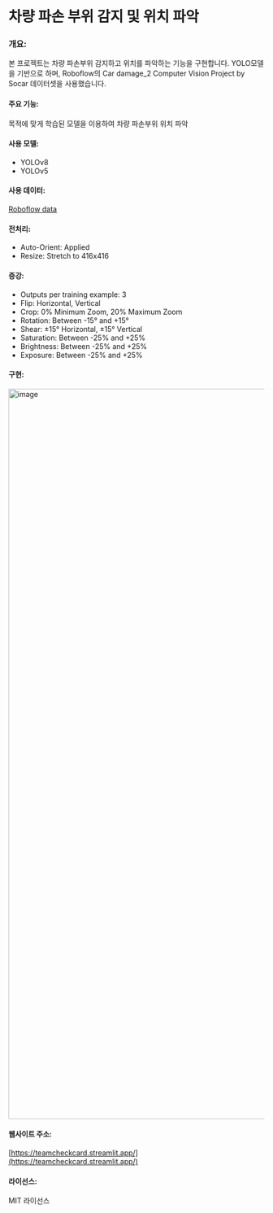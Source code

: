 # 차량 파손 부위 감지 및 위치 파악

### 개요:
본 프로젝트는 차량 파손부위 감지하고 위치를 파악하는 기능을 구현합니다. YOLO모델을 기반으로 하며, Roboflow의 Car damage_2 Computer Vision Project by Socar 데이터셋을 사용했습니다. 


#### 주요 기능:
목적에 맞게 학습된 모델을 이용하여 차량 파손부위 위치 파악


#### 사용 모델:
- YOLOv8 
- YOLOv5


#### 사용 데이터:
[Roboflow data](https://universe.roboflow.com/socar/car-damage_2/browse?queryText=&pageSize=50&startingIndex=50&browseQuery=true)


#### 전처리:
-  Auto-Orient: Applied
-  Resize: Stretch to 416x416


#### 증강:
-  Outputs per training example: 3
-  Flip: Horizontal, Vertical
-  Crop: 0% Minimum Zoom, 20% Maximum Zoom
-  Rotation: Between -15° and +15°
-  Shear: ±15° Horizontal, ±15° Vertical
-  Saturation: Between -25% and +25%
-  Brightness: Between -25% and +25%
-  Exposure: Between -25% and +25%


#### 구현:
<img width="1436" alt="image" src="https://blog.kakaocdn.net/dn/bjzse7/btsKHp0Ub4A/ReKKTJeOONZbFzSASkVuIk/img.gif">


#### 웹사이트 주소:
[https://teamcheckcard.streamlit.app/](https://teamcheckcard.streamlit.app/)


#### 라이선스:
MIT 라이선스
